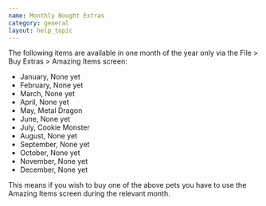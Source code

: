 ```yaml
---
name: Monthly Bought Extras
category: general
layout: help_topic
---
```

The following items are available in one month of the year only via the File > Buy Extras > Amazing Items screen:

*   January, None yet
*   February, None yet
*   March, None yet
*   April, None yet
*   May, Metal Dragon
*   June, None yet
*   July, Cookie Monster
*   August, None yet
*   September, None yet
*   October, None yet
*   November, None yet
*   December, None yet

This means if you wish to buy one of the above pets you have to use the Amazing Items screen during the relevant month.